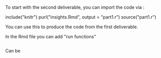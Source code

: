 To start with the second deliverable, you can import the code via :

include("knitr")
purl("insights.Rmd", output = "part1.r")
source("part1.r")

You can use this to produce the code from the first deliverable.

In the Rmd file you can add "run functions"

```{r}
```

Can be

```{r echo=FALSE, message=FALSE, error=FALSE, warning=FALSE, results='hide'}
```
